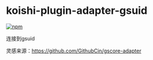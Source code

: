 # koishi-plugin-adapter-gsuid

[![npm](https://img.shields.io/npm/v/koishi-plugin-adapter-gsuid?style=flat-square)](https://www.npmjs.com/package/koishi-plugin-adapter-gsuid)

连接到gsuid

灵感来源：https://github.com/GithubCin/gscore-adapter